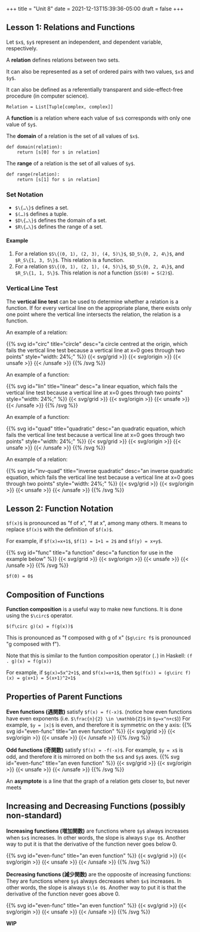 +++
title = "Unit 8"
date = 2021-12-13T15:39:36-05:00
draft = false
+++

## Lesson 1: Relations and Functions

Let `$x$`, `$y$` represent an independent, and dependent variable, respectively.

A **relation** defines relations between two sets.

It can also be represented as a set of ordered pairs with two values, `$x$` and `$y$`.

It can also be defined as a referentially transparent and side-effect-free procedure (in computer science).

`Relation = List[Tuple[complex, complex]]`

A **function** is a relation where each value of `$x$` corresponds with only one value of `$y$`.

The **domain** of a relation is the set of all values of `$x$`.

```python3
def domain(relation):
    return [s[0] for s in relation]
```

The **range** of a relation is the set of all values of `$y$`.

```python3
def range(relation):
    return [s[1] for s in relation]
```

### Set Notation

- `$\{…\}$` defines a set.
- `$(…)$` defines a tuple.
- `$D\{…\}$` defines the domain of a set.
- `$R\{…\}$` defines the range of a set.

#### Example

1. For a relation `$S\{(0, 1), (2, 3), (4, 5)\}$`,
   `$D_S\{0, 2, 4\}$`, and `$R_S\{1, 3, 5\}$`.
   This relation is a function.
2. For a relation `$S\{(0, 1), (2, 1), (4, 5)\}$`,
   `$D_S\{0, 2, 4\}$`, and `$R_S\{1, 1, 5\}$`.
   This relation is *not* a function (`$S(0) = S(2)$`).

### Vertical Line Test

The **vertical line test** can be used to determine whether a relation is a function.
If for every vertical line on the appropriate plane, there exists only one point where the vertical line intersects the relation, the relation is a function.

An example of a relation:

{{% svg id="circ" title="circle" desc="a circle centred at the origin, which fails the vertical line test because a vertical line at x=0 goes through two points" style="width: 24%;" %}}
{{< svg/grid >}}
{{< svg/origin >}}
{{< unsafe >}}
<circle cx="50" cy="50" r="25" stroke="#000" fill="none"/>
<path d="M30,0 l0 100" stroke="var(--fail)" />
{{< /unsafe >}}
{{% /svg %}}

An example of a function:

{{% svg id="lin" title="linear" desc="a linear equation, which fails the vertical line test because a vertical line at x=0 goes through two points" style="width: 24%;" %}}
{{< svg/grid >}}
{{< svg/origin >}}
{{< unsafe >}}
<path d="M0,0 l100 100" stroke="#000" />
<path d="M30,0 l0 100" stroke="var(--pass)" />
{{< /unsafe >}}
{{% /svg %}}

An example of a function:

{{% svg id="quad" title="quadratic" desc="an quadratic equation, which fails the vertical line test because a vertical line at x=0 goes through two points" style="width: 24%;" %}}
{{< svg/grid >}}
{{< svg/origin >}}
{{< unsafe >}}
<path d="M0,0 Q50,100 100,0" stroke="#000" fill="none" />
<path d="M30,0 l0 100" stroke="var(--pass)" />
{{< /unsafe >}}
{{% /svg %}}

An example of a relation:

{{% svg id="inv-quad" title="inverse quadratic" desc="an inverse quadratic equation, which fails the vertical line test because a vertical line at x=0 goes through two points" style="width: 24%;" %}}
{{< svg/grid >}}
{{< svg/origin >}}
{{< unsafe >}}
<path d="M0,0 Q100,50 0,100" stroke="#000" fill="none" />
<path d="M30,0 l0 100" stroke="var(--fail)" />
{{< /unsafe >}}
{{% /svg %}}

## Lesson 2: Function Notation

`$f(x)$` is pronounced as "f of x", "f at x", among many others. It means to replace `$f(x)$` with the definition of `$f(x)$`.

For example, if `$f(x)=x+1$`, `$f(1) = 1+1 = 2$` and `$f(y) = x+y$`.

{{% svg id="func" title="a function" desc="a function for use in the example below" %}}
{{< svg/grid >}}
{{< svg/origin >}}
{{< unsafe >}}
<path d="M0,0 Q50,100 100,0" stroke="#000" fill="none" />
{{< /unsafe >}}
{{% /svg %}}

`$f(0) = 0$`

## Composition of Functions

**Function composition** is a useful way to make new functions. It is done using the `$\circ$` operator.

`$(f\circ g)(x) = f(g(x))$`

This is pronounced as "f composed with g of x" (`$g\circ f$` is pronounced "g composed with f").

 Note that this is similar to the funtion composition operator (`.`) in Haskell: `(f . g)(x) = f(g(x))`

For example,
if `$g(x)=5x^2+1$`,
and `$f(x)=x+1$`,
then `$g(f(x)) = (g\circ f)(x) = g(x+1) = 5(x+1)^2+1$`

## Properties of Parent Functions

**Even functions (遇関数)** satisfy `$f(x) = f(-x)$`.
(notice how even functions have even exponents (i.e. `$\frac{n}{2} \in \mathbb{Z}$` in `$y=x^n+c$`))
For example, `$y = |x|$` is even, and therefore it is symmetric on the y axis:
{{% svg id="even-func" title="an even function" %}}
{{< svg/grid >}}
{{< svg/origin >}}
{{< unsafe >}}
<path d="M50,50 l0,-50" stroke="var(--ok)" stroke-dasharray="4,4" fill="none" />
<path d="M50,50 l50,-50" stroke="#000" fill="none" />
<path d="M50,50 l-50,-50" stroke="#000" fill="none" />
{{< /unsafe >}}
{{% /svg %}}

**Odd functions (奇関数)** satisfy `$f(x) = -f(-x)$`.
For example, `$y = x$` is odd, and therefore it is mirrored on both the `$x$` and `$y$` axes.
{{% svg id="even-func" title="an even function" %}}
{{< svg/grid >}}
{{< svg/origin >}}
{{< unsafe >}}
<path d="M0,0 l100,100" stroke="var(--ok)" stroke-dasharray="4,4" fill="none" />
<path d="M0,100 l100,-100" stroke="#000" fill="none" />
{{< /unsafe >}}
{{% /svg %}}

An **asymptote** is a line that the graph of a relation gets closer to, but never meets

## Increasing and Decreasing Functions (possibly non-standard)

**Increasing functions (増加関数)** are functions where `$y$` always increases when `$x$` increases.
In other words, the slope is always `$\ge 0$`.
Another way to put it is that the derivative of the function never goes below 0.

{{% svg id="even-func" title="an even function" %}}
{{< svg/grid >}}
{{< svg/origin >}}
{{< unsafe >}}
<path d="M0,100 l100,-100" stroke="#000" fill="none" />
{{< /unsafe >}}
{{% /svg %}}

**Decreasing functions (減少関数)** are the oppoosite of increasing functions: <br />
They are functions where `$y$` always decreases when `$x$` increases.
In other words, the slope is always `$\le 0$`.
Another way to put it is that the derivative of the function never goes above 0.

{{% svg id="even-func" title="an even function" %}}
{{< svg/grid >}}
{{< svg/origin >}}
{{< unsafe >}}
<path d="M0,0 l100,100" stroke="#000" fill="none">
	<animate attributeName="rx" values="0;5;0" dur="10s" repeatCount="indefinite" />
</path>
{{< /unsafe >}}
{{% /svg %}}

**WIP**

